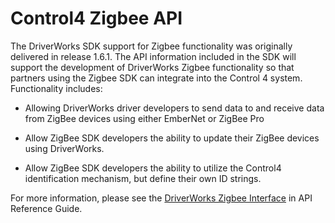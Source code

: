 
# Control4 Zigbee API

The DriverWorks SDK support for Zigbee functionality was originally delivered in release 1.6.1. The API information included in the SDK will support the development of DriverWorks Zigbee functionality so that partners using the Zigbee SDK can integrate into the Control 4 system. Functionality includes:

- Allowing DriverWorks driver developers to send data to and receive data from ZigBee devices using either EmberNet or ZigBee Pro

- Allow ZigBee SDK developers the ability to update their ZigBee devices using DriverWorks.

- Allow ZigBee SDK developers the ability to utilize the Control4 identification mechanism, but define their own ID strings.


For more information, please see the [DriverWorks Zigbee Interface][1] in API Reference Guide.

[1]:	https://snap-one.github.io/docs-driverworks-api/#updating-zigbee-device-firmware-using-driverworks